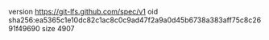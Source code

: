 version https://git-lfs.github.com/spec/v1
oid sha256:ea5365c1e10dc82c1ac8c0c9ad47f2a9a0d45b6738a383aff75c8c2691f49690
size 4907
